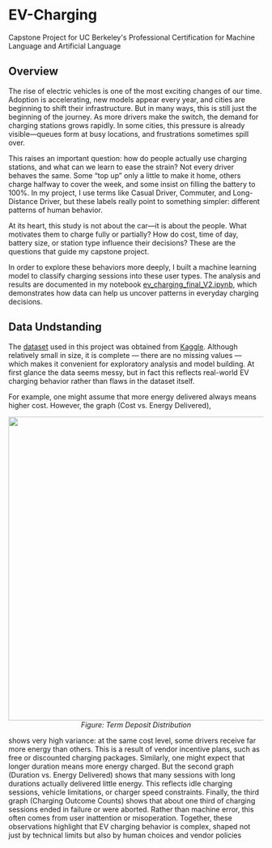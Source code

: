 # EV-Charging
Capstone Project for UC Berkeley's Professional Certification for Machine Language and Artificial Language
## Overview
The rise of electric vehicles is one of the most exciting changes of our time. Adoption is accelerating, new models appear every year, and cities are beginning to shift their infrastructure. But in many ways, this is still just the beginning of the journey. As more drivers make the switch, the demand for charging stations grows rapidly. In some cities, this pressure is already visible—queues form at busy locations, and frustrations sometimes spill over.  

This raises an important question: how do people actually use charging stations, and what can we learn to ease the strain? Not every driver behaves the same. Some “top up” only a little to make it home, others charge halfway to cover the week, and some insist on filling the battery to 100%. In my project, I use terms like Casual Driver, Commuter, and Long-Distance Driver, but these labels really point to something simpler: different patterns of human behavior.  

At its heart, this study is not about the car—it is about the people. What motivates them to charge fully or partially? How do cost, time of day, battery size, or station type influence their decisions? These are the questions that guide my capstone project.  

In order to explore these behaviors more deeply, I built a machine learning model to classify charging sessions into these user types. The analysis and results are documented in my notebook [ev_charging_final_V2.ipynb](https://github.com/StanleyWan/EV-Charging/blob/main/ev_charging_final_V2.ipynb), which demonstrates how data can help us uncover patterns in everyday charging decisions.  

## Data Undstanding

The [dataset](https://github.com/StanleyWan/EV-Charging/blob/main/data/Global_EV_Charging_Behavior_2024.csv) used in this project was obtained from [Kaggle](https://www.kaggle.com/datasets/atharvasoundankar/global-ev-charging-behavior-2024). Although relatively small in size, it is complete — there are no missing values — which makes it convenient for exploratory analysis and model building. At first glance the data seems messy, but in fact this reflects real-world EV charging behavior rather than flaws in the dataset itself.  

For example, one might assume that more energy delivered always means higher cost. However, the graph (Cost vs. Energy Delivered), 
<p align="center">
  <img src="https://raw.githubusercontent.com/StanleyWan/Bank/main/images/target_distribution.png" width="600"/><br>
  <em>Figure: Term Deposit Distribution</em>
</p>


shows very high variance: at the same cost level, some drivers receive far more energy than others. This is a result of vendor incentive plans, such as free or discounted charging packages.
Similarly, one might expect that longer duration means more energy charged. But the second graph (Duration vs. Energy Delivered) shows that many sessions with long durations actually delivered little energy. This reflects idle charging sessions, vehicle limitations, or charger speed constraints.
Finally, the third graph (Charging Outcome Counts) shows that about one third of charging sessions ended in failure or were aborted. Rather than machine error, this often comes from user inattention or misoperation.
Together, these observations highlight that EV charging behavior is complex, shaped not just by technical limits but also by human choices and vendor policies
